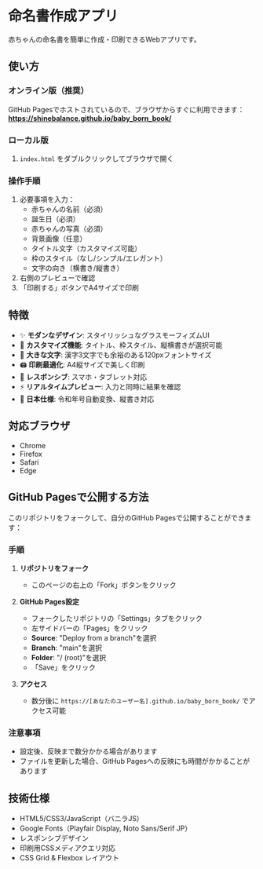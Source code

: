 # 命名書作成アプリ

赤ちゃんの命名書を簡単に作成・印刷できるWebアプリです。

## 使い方

### オンライン版（推奨）
GitHub Pagesでホストされているので、ブラウザからすぐに利用できます：
**https://shinebalance.github.io/baby_born_book/**

### ローカル版
1. `index.html` をダブルクリックしてブラウザで開く

### 操作手順
1. 必要事項を入力：
   - 赤ちゃんの名前（必須）
   - 誕生日（必須） 
   - 赤ちゃんの写真（必須）
   - 背景画像（任意）
   - タイトル文字（カスタマイズ可能）
   - 枠のスタイル（なし/シンプル/エレガント）
   - 文字の向き（横書き/縦書き）
2. 右側のプレビューで確認
3. 「印刷する」ボタンでA4サイズで印刷

## 特徴

- ✨ **モダンなデザイン**: スタイリッシュなグラスモーフィズムUI
- 🎨 **カスタマイズ機能**: タイトル、枠スタイル、縦横書きが選択可能
- 📏 **大きな文字**: 漢字3文字でも余裕のある120pxフォントサイズ
- 🖨️ **印刷最適化**: A4縦サイズで美しく印刷
- 📱 **レスポンシブ**: スマホ・タブレット対応
- ⚡ **リアルタイムプレビュー**: 入力と同時に結果を確認
- 🗾 **日本仕様**: 令和年号自動変換、縦書き対応

## 対応ブラウザ

- Chrome
- Firefox  
- Safari
- Edge

## GitHub Pagesで公開する方法

このリポジトリをフォークして、自分のGitHub Pagesで公開することができます：

### 手順
1. **リポジトリをフォーク**
   - このページの右上の「Fork」ボタンをクリック

2. **GitHub Pages設定**
   - フォークしたリポジトリの「Settings」タブをクリック
   - 左サイドバーの「Pages」をクリック
   - **Source**: "Deploy from a branch"を選択
   - **Branch**: "main"を選択  
   - **Folder**: "/ (root)"を選択
   - 「Save」をクリック

3. **アクセス**
   - 数分後に `https://[あなたのユーザー名].github.io/baby_born_book/` でアクセス可能

### 注意事項
- 設定後、反映まで数分かかる場合があります
- ファイルを更新した場合、GitHub Pagesへの反映にも時間がかかることがあります

## 技術仕様

- HTML5/CSS3/JavaScript（バニラJS）
- Google Fonts（Playfair Display, Noto Sans/Serif JP）
- レスポンシブデザイン
- 印刷用CSSメディアクエリ対応
- CSS Grid & Flexbox レイアウト
